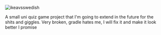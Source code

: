 ![ikeavsswedish](https://user-images.githubusercontent.com/31828869/161396739-8d0f9bf5-e259-428e-b8e7-434025934594.png)

A small uni quiz game project that I'm going to extend in the future for the shits and giggles. Very broken, gradle hates me, I will fix it and make it look better I promise

